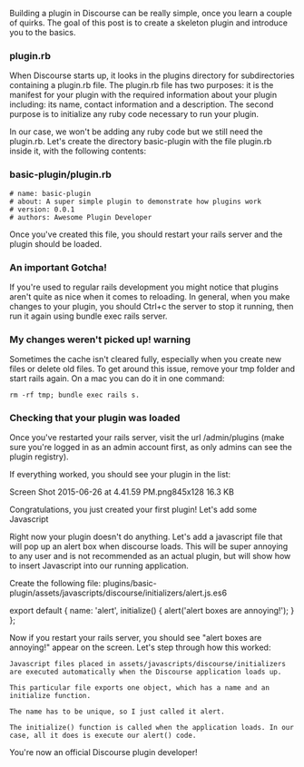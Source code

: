 Building a plugin in Discourse can be really simple, once you learn a couple of quirks. The goal of this post is to create a skeleton plugin and introduce you to the basics.

### plugin.rb

When Discourse starts up, it looks in the plugins directory for subdirectories containing a plugin.rb file. The plugin.rb file has two purposes: it is the manifest for your plugin with the required information about your plugin including: its name, contact information and a description. The second purpose is to initialize any ruby code necessary to run your plugin.

In our case, we won't be adding any ruby code but we still need the plugin.rb. Let's create the directory basic-plugin with the file plugin.rb inside it, with the following contents:

### basic-plugin/plugin.rb

    # name: basic-plugin
    # about: A super simple plugin to demonstrate how plugins work
    # version: 0.0.1
    # authors: Awesome Plugin Developer

Once you've created this file, you should restart your rails server and the plugin should be loaded.

### An important Gotcha!

If you're used to regular rails development you might notice that plugins aren't quite as nice when it comes to reloading. In general, when you make changes to your plugin, you should Ctrl+c the server to stop it running, then run it again using bundle exec rails server.

### My changes weren't picked up! warning

Sometimes the cache isn't cleared fully, especially when you create new files or delete old files. To get around this issue, remove your tmp folder and start rails again. On a mac you can do it in one command: 

    rm -rf tmp; bundle exec rails s.


### Checking that your plugin was loaded

Once you've restarted your rails server, visit the url /admin/plugins (make sure you're logged in as an admin account first, as only admins can see the plugin registry).

If everything worked, you should see your plugin in the list:

Screen Shot 2015-06-26 at 4.41.59 PM.png845x128 16.3 KB

Congratulations, you just created your first plugin!
Let's add some Javascript

Right now your plugin doesn't do anything. Let's add a javascript file that will pop up an alert box when discourse loads. This will be super annoying to any user and is not recommended as an actual plugin, but will show how to insert Javascript into our running application.

Create the following file:
plugins/basic-plugin/assets/javascripts/discourse/initializers/alert.js.es6

export default {
  name: 'alert',
  initialize() {
    alert('alert boxes are annoying!');
  }
};

Now if you restart your rails server, you should see "alert boxes are annoying!" appear on the screen. Let's step through how this worked:

    Javascript files placed in assets/javascripts/discourse/initializers are executed automatically when the Discourse application loads up.

    This particular file exports one object, which has a name and an initialize function.

    The name has to be unique, so I just called it alert.

    The initialize() function is called when the application loads. In our case, all it does is execute our alert() code.

You're now an official Discourse plugin developer! 
